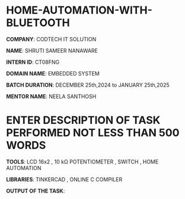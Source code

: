 # HOME-AUTOMATION-WITH-BLUETOOTH

**COMPANY**: CODTECH IT SOLUTION 

**NAME**: SHRUTI SAMEER NANAWARE

**INTERN ID**: CT08FNG

**DOMAIN NAME**: EMBEDDED SYSTEM

**BATCH DURATION**: DECEMBER 25th,2024 to JANUARY 25th,2025

**MENTOR NAME**: NEELA SANTHOSH

# ENTER DESCRIPTION OF TASK PERFORMED NOT LESS THAN 500 WORDS

**TOOLS**: LCD 16x2 , 10 kΩ POTENTIOMETER , SWITCH , HOME AUTOMATION

**LIBRARIES**: TINKERCAD , ONLINE C COMPILER

**OUTPUT OF THE TASK**:
